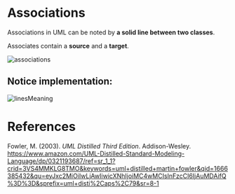 # Associations 

Associations in UML can be noted by **a solid line between two classes**. 

Associates contain a **source** and a **target**. 

![associations](https://user-images.githubusercontent.com/109105989/197605418-f3131d5e-9504-4bde-9428-12cd3c9b9b21.png)

## Notice implementation: 

 ![linesMeaning](https://user-images.githubusercontent.com/109105989/197606489-751bbeca-aaed-49fc-8a3c-30ef33fdb300.png)

# References
Fowler, M. (2003). *UML Distilled Third Edition*. Addison-Wesley. <https://www.amazon.com/UML-Distilled-Standard-Modeling-Language/dp/0321193687/ref=sr_1_1?crid=3VS4MMKLG8TMO&keywords=uml+distilled+martin+fowler&qid=1666385432&qu=eyJxc2MiOiIwLjAwIiwicXNhIjoiMC4wMCIsInFzcCI6IjAuMDAifQ%3D%3D&sprefix=uml+disti%2Caps%2C79&sr=8-1> 
